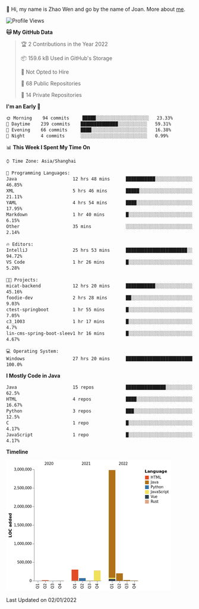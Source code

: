 :wave: Hi, my name is Zhao Wen and go by the name of Joan.
More about  [me](https://sumry.me/ybqdren).





<!--START_SECTION:waka-->
![Profile Views](http://img.shields.io/badge/Profile%20Views-0-blue)

**🐱 My GitHub Data** 

> 🏆 2 Contributions in the Year 2022
 > 
> 📦 159.6 kB Used in GitHub's Storage 
 > 
> 🚫 Not Opted to Hire
 > 
> 📜 68 Public Repositories 
 > 
> 🔑 14 Private Repositories  
 > 
**I'm an Early 🐤** 

```text
🌞 Morning    94 commits     █████░░░░░░░░░░░░░░░░░░░░   23.33% 
🌆 Daytime    239 commits    ██████████████░░░░░░░░░░░   59.31% 
🌃 Evening    66 commits     ████░░░░░░░░░░░░░░░░░░░░░   16.38% 
🌙 Night      4 commits      ░░░░░░░░░░░░░░░░░░░░░░░░░   0.99%

```


📊 **This Week I Spent My Time On** 

```text
⌚︎ Time Zone: Asia/Shanghai

💬 Programming Languages: 
Java                     12 hrs 48 mins      ███████████░░░░░░░░░░░░░░   46.85% 
XML                      5 hrs 46 mins       █████░░░░░░░░░░░░░░░░░░░░   21.11% 
YAML                     4 hrs 54 mins       ████░░░░░░░░░░░░░░░░░░░░░   17.95% 
Markdown                 1 hr 40 mins        █░░░░░░░░░░░░░░░░░░░░░░░░   6.15% 
Other                    35 mins             ░░░░░░░░░░░░░░░░░░░░░░░░░   2.14%

🔥 Editors: 
IntelliJ                 25 hrs 53 mins      ███████████████████████░░   94.72% 
VS Code                  1 hr 26 mins        █░░░░░░░░░░░░░░░░░░░░░░░░   5.28%

🐱‍💻 Projects: 
micat-backend            12 hrs 20 mins      ███████████░░░░░░░░░░░░░░   45.16% 
foodie-dev               2 hrs 28 mins       ██░░░░░░░░░░░░░░░░░░░░░░░   9.03% 
ctest-springboot         1 hr 55 mins        █░░░░░░░░░░░░░░░░░░░░░░░░   7.05% 
c3_1003                  1 hr 17 mins        █░░░░░░░░░░░░░░░░░░░░░░░░   4.7% 
lin-cms-spring-boot-sleev1 hr 16 mins        █░░░░░░░░░░░░░░░░░░░░░░░░   4.67%

💻 Operating System: 
Windows                  27 hrs 20 mins      █████████████████████████   100.0%

```

**I Mostly Code in Java** 

```text
Java                     15 repos            ███████████████░░░░░░░░░░   62.5% 
HTML                     4 repos             ████░░░░░░░░░░░░░░░░░░░░░   16.67% 
Python                   3 repos             ███░░░░░░░░░░░░░░░░░░░░░░   12.5% 
C                        1 repo              █░░░░░░░░░░░░░░░░░░░░░░░░   4.17% 
JavaScript               1 repo              █░░░░░░░░░░░░░░░░░░░░░░░░   4.17%

```


**Timeline**

![Chart not found](https://raw.githubusercontent.com/ybqdren/ybqdren/main/charts/bar_graph.png) 


 Last Updated on 02/01/2022
<!--END_SECTION:waka-->

